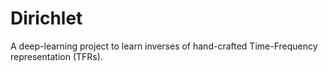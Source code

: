 # Dirichlet
A deep-learning project to learn inverses of hand-crafted Time-Frequency representation (TFRs). 
